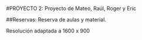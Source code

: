 ﻿#PROYECTO 2: 
Proyecto de Mateo, Raúl, Roger y Eric

##Reservas:
Reserva de aulas y material.

Resolución adaptada a 1600 x 900
